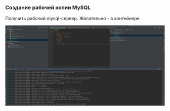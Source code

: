 ### Создание рабочей копии MySQL
Получить рабочий mysql-сервер. Желательно - в контейнере

![Solution](37e0999e0f506af2057152445aefb241.png)